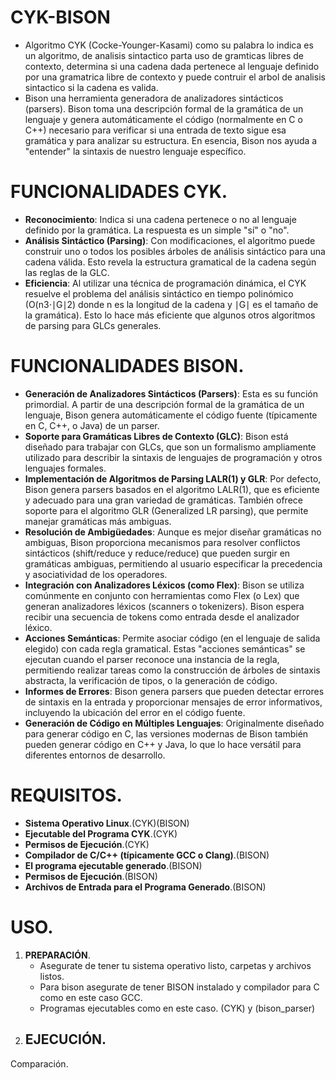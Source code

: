 # CYK-BISON
- Algoritmo CYK (Cocke-Younger-Kasami) como su palabra lo indica es un algoritmo, de analisis sintactico parta uso de gramticas libres de contexto, determina si una cadena dada pertenece al lenguaje definido por una gramatrica libre de contexto y puede contruir el arbol de analisis sintactico si la cadena es valida.
-  Bison una herramienta generadora de analizadores sintácticos (parsers). Bison toma una descripción formal de la gramática de un lenguaje y genera automáticamente el código (normalmente en C o C++) necesario para verificar si una entrada de texto sigue esa gramática y para analizar su estructura. En esencia, Bison nos ayuda a "entender" la sintaxis de nuestro lenguaje específico.
  
# FUNCIONALIDADES CYK.
- **Reconocimiento**: Indica si una cadena pertenece o no al lenguaje definido por la gramática. La respuesta es un simple "sí" o "no".
- **Análisis Sintáctico (Parsing)**: Con modificaciones, el algoritmo puede construir uno o todos los posibles árboles de análisis sintáctico para una cadena válida. Esto revela la estructura gramatical de la cadena según las reglas de la GLC.
- **Eficiencia**: Al utilizar una técnica de programación dinámica, el CYK resuelve el problema del análisis sintáctico en tiempo polinómico (O(n3⋅∣G∣2) donde n es la longitud de la cadena y ∣G∣ es el tamaño de la gramática). Esto lo hace más eficiente que algunos otros algoritmos de parsing para GLCs generales.

# FUNCIONALIDADES BISON.
- **Generación de Analizadores Sintácticos (Parsers)**: Esta es su función primordial. A partir de una descripción formal de la gramática de un lenguaje, Bison genera automáticamente el código fuente (típicamente en C, C++, o Java) de un parser.
- **Soporte para Gramáticas Libres de Contexto (GLC)**: Bison está diseñado para trabajar con GLCs, que son un formalismo ampliamente utilizado para describir la sintaxis de lenguajes de programación y otros lenguajes formales.
- **Implementación de Algoritmos de Parsing LALR(1) y GLR**: Por defecto, Bison genera parsers basados en el algoritmo LALR(1), que es eficiente y adecuado para una gran variedad de gramáticas. También ofrece soporte para el algoritmo GLR (Generalized LR parsing), que permite manejar gramáticas más ambiguas.
- **Resolución de Ambigüedades**: Aunque es mejor diseñar gramáticas no ambiguas, Bison proporciona mecanismos para resolver conflictos sintácticos (shift/reduce y reduce/reduce) que pueden surgir en gramáticas ambiguas, permitiendo al usuario especificar la precedencia y asociatividad de los operadores.
- **Integración con Analizadores Léxicos (como Flex)**: Bison se utiliza comúnmente en conjunto con herramientas como Flex (o Lex) que generan analizadores léxicos (scanners o tokenizers). Bison espera recibir una secuencia de tokens como entrada desde el analizador léxico.
- **Acciones Semánticas**: Permite asociar código (en el lenguaje de salida elegido) con cada regla gramatical. Estas "acciones semánticas" se ejecutan cuando el parser reconoce una instancia de la regla, permitiendo realizar tareas como la construcción de árboles de sintaxis abstracta, la verificación de tipos, o la generación de código.
- **Informes de Errores**: Bison genera parsers que pueden detectar errores de sintaxis en la entrada y proporcionar mensajes de error informativos, incluyendo la ubicación del error en el código fuente.
- **Generación de Código en Múltiples Lenguajes**: Originalmente diseñado para generar código en C, las versiones modernas de Bison también pueden generar código en C++ y Java, lo que lo hace versátil para diferentes entornos de desarrollo.

# REQUISITOS.
- **Sistema Operativo Linux**.(CYK)(BISON)
- **Ejecutable del Programa CYK**.(CYK)
- **Permisos de Ejecución**.(CYK)
- **Compilador de C/C++ (típicamente GCC o Clang)**.(BISON)
- **El programa ejecutable generado**.(BISON)
- **Permisos de Ejecución**.(BISON)
- **Archivos de Entrada para el Programa Generado**.(BISON)

# USO.
 1. **PREPARACIÓN**.
    - Asegurate de tener tu sistema operativo listo, carpetas y archivos listos.
    - Para bison asegurate de tener BISON instalado y compilador para C como en este caso GCC.
    - Programas ejecutables como en este caso. (CYK) y (bison_parser)
 2. **EJECUCIÓN**.
    - 
Comparación.
